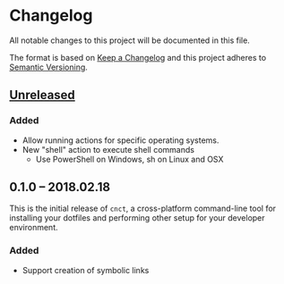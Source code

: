 # Changelog

All notable changes to this project will be documented in this file.

The format is based on [Keep a Changelog](http://keepachangelog.com/en/1.0.0/)
and this project adheres to [Semantic Versioning](http://semver.org/spec/v2.0.0.html).

## [Unreleased]

### Added

  * Allow running actions for specific operating systems.
  * New "shell" action to execute shell commands
    * Use PowerShell on Windows, sh on Linux and OSX

## 0.1.0 – 2018.02.18

This is the initial release of `cnct`, a cross-platform command-line tool for installing your dotfiles
and performing other setup for your developer environment.

### Added

  * Support creation of symbolic links

[Unreleased]: https://github.com/bgold09/cnct/compare/v0.1.0...HEAD